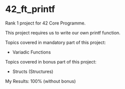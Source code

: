 # 42_ft_printf

Rank 1 project for 42 Core Programme.

This project requires us to write our own printf function.

Topics covered in mandatory part of this project:
- Variadic Functions

Topics covered in bonus part of this project:
- Structs (Structures)

My Results: 100% (without bonus)
